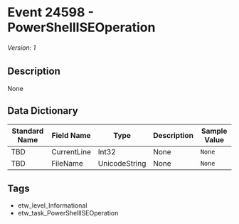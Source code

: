 # Event 24598 - PowerShellISEOperation
###### Version: 1

## Description
None

## Data Dictionary
|Standard Name|Field Name|Type|Description|Sample Value|
|---|---|---|---|---|
|TBD|CurrentLine|Int32|None|`None`|
|TBD|FileName|UnicodeString|None|`None`|

## Tags
* etw_level_Informational
* etw_task_PowerShellISEOperation